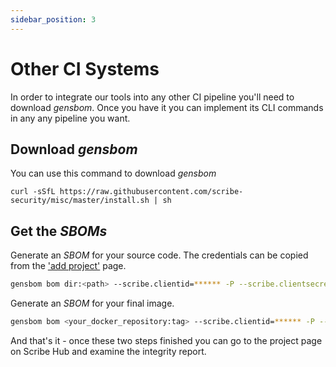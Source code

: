 ```yaml
---
sidebar_position: 3
---
```


# Other CI Systems

In order to integrate our tools into any other CI pipeline you'll need to download *gensbom*. Once you have it you can implement its CLI commands in any any pipeline you want.

## Download *gensbom*

You can use this command to download *gensbom*

```
curl -sSfL https://raw.githubusercontent.com/scribe-security/misc/master/install.sh | sh
```

## Get the *SBOMs* 

Generate an *SBOM* for your source code. The credentials can be copied from the <a href='https://beta.hub.scribesecurity.com/producer-products'>'add project'</a> page.


```bash
gensbom bom dir:<path> --scribe.clientid=****** -P --scribe.clientsecret=****** --scribe.projectkey=****** -E -f -v
```

Generate an *SBOM* for your final image.

```bash
gensbom bom <your_docker_repository:tag> --scribe.clientid=****** -P --scribe.clientsecret=****** --scribe.projectkey=****** -E -f -v
```

And that's it - once these two steps finished you can go to the project page on Scribe Hub and examine the integrity report.
